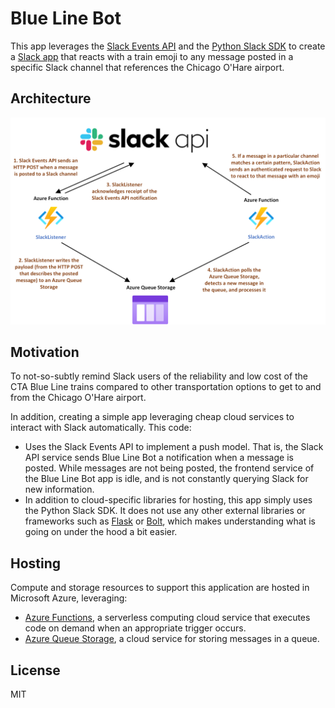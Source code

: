 # Blue Line Bot

This app leverages the [Slack Events API](https://api.slack.com/apis/connections/events-api) and the [Python Slack SDK](https://slack.dev/python-slack-sdk/) to create a [Slack app](https://api.slack.com/authentication/basics) that reacts with a train emoji to any message posted in a specific Slack channel that references the Chicago O'Hare airport. 

## Architecture

![Architecture](Architecture.png)

## Motivation

To not-so-subtly remind Slack users of the reliability and low cost of the CTA Blue Line trains compared to other transportation options to get to and from the Chicago O'Hare airport.

In addition, creating a simple app leveraging cheap cloud services to interact with Slack automatically. This code:
- Uses the Slack Events API to implement a push model. That is, the Slack API service sends Blue Line Bot a notification when a message is posted. While messages are not being posted, the frontend service of the Blue Line Bot app is idle, and is not constantly querying Slack for new information.
- In addition to cloud-specific libraries for hosting, this app simply uses the Python Slack SDK. It does not use any other external libraries or frameworks such as [Flask](https://medium.com/developer-student-clubs-tiet/how-to-build-your-first-slack-bot-in-2020-with-python-flask-using-the-slack-events-api-4b20ae7b4f86) or [Bolt](https://api.slack.com/tutorials/tracks/hello-world-bolt), which makes understanding what is going on under the hood a bit easier.

## Hosting

Compute and storage resources to support this application are hosted in Microsoft Azure, leveraging:
- [Azure Functions](https://docs.microsoft.com/en-us/azure/azure-functions/), a serverless computing cloud service that executes code on demand when an appropriate trigger occurs.
- [Azure Queue Storage](https://docs.microsoft.com/en-us/azure/storage/queues/storage-queues-introduction), a cloud service for storing messages in a queue.

## License

MIT